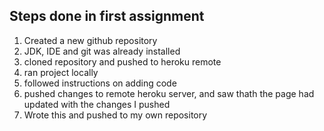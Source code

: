 
## Steps done in first assignment 
1. Created a new github repository 
2. JDK, IDE and git was already installed
3. cloned repository and pushed to heroku remote
5. ran project locally
4. followed instructions on adding code
5. pushed changes to remote heroku server, and saw thath the page had updated with the changes I pushed
6. Wrote this and pushed to my own repository